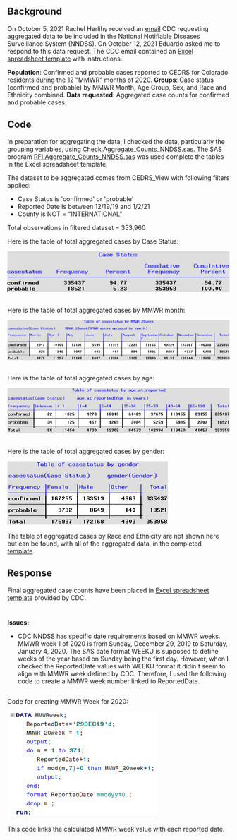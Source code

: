 ## Background 
On October 5, 2021 Rachel Herlihy received an [email](./Documents/Email_request.pdf) CDC requesting aggregated data to be included in the National Notifiable Diseases Surveillance System (NNDSS). On October 12, 2021 Eduardo asked me to respond to this data request. The CDC email contained an [Excel spreadsheet template](./Documents/Worksheet_2020_Aggregate_COVID-19_Data.xlsx) with instructions. 

**Population**:  Confirmed and probable cases reported to CEDRS for Colorado residents during the 12 "MMWR" months of 2020.  **Groups**: Case status (confirmed and probable) by MMWR Month, Age Group, Sex, and Race and Ethnicity combined.  **Data requested**: Aggregated case counts for confirmed and probable cases. 

## Code
In preparation for aggregating the data, I checked the data, particularly the grouping variables, using [Check.Aggregate_Counts_NNDSS.sas](SAS/Check.Aggregate_Counts_NNDSS.sas). The SAS program [RFI.Aggregate_Counts_NNDSS.sas](SAS/RFI.Aggregate_Counts_NNDSS.sas) was used complete the tables in the Excel spreadsheet template. 

The dataset to be aggregated comes from CEDRS_View with following filters applied:
* Case Status is 'confirmed' or 'probable'
* Reported Date is between 12/19/19 and 1/2/21
* County is NOT = "INTERNATIONAL"

Total observations in filtered dataset = 353,960

Here is the table of total aggregated cases by Case Status:

![TC](Images/TotalCases2.png)


##
Here is the table of total aggregated cases by MMWR month:

![MMWR_Month](./Images/MMWRmonth2.png)
##
Here is the table of total aggregated cases by age:

![Age_Groups](.images/../Images/AgeGroup2.png)

##
Here is the table of total aggregated cases by gender:

![gendertable](Images/Genders2.png)

The table of aggregated cases by Race and Ethnicity are not shown here but can be found, with all of the aggregated data, in the completed [template](./Documents/Worksheet_2020_Aggregate_COVID-19_Data.xlsx).

## Response
Final aggregated case counts have been placed in [Excel spreadsheet template](./Documents/Worksheet_2020_Aggregate_COVID-19_Data.xlsx) provided by CDC.
#


**Issues:**
* CDC NNDSS has specific date requirements based on MMWR weeks. MMWR week 1 of 2020 is from Sunday, December 29, 2019 to Saturday, January 4, 2020. The SAS date format WEEKU is supposed to define weeks of the year based on Sunday being the first day. However, when I checked the ReportedDate values with WEEKU format it didin't seem to align with MMWR week defined by CDC. Therefore, I used the following code to create a MMWR week number linked to ReportedDate.

##
Code for creating MMWR Week for 2020:

 ![MMWR_code](./Images/Code_for_MMWR_week.png)

This code links the calculated MMWR week value with each reported date.

